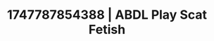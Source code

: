 ---
categories:
- Fantasy lover
- Unspoken desires
- BookTok after dark
- VR porn
- Body worship
image: /assets/images/1747787854388.jpg
layout: post
seo:
  description: Featured content with sensual Scat Fetish, ABDL Play. HD images available.
  keywords: Scat Fetish, ABDL Play
  og_image: /assets/images/1747787854388.jpg
  schema_type: VisualArtwork
tags:
- ABDL Play
- '#1747787854388'
- Scat Fetish
title: 1747787854388 | ABDL Play Scat Fetish
---